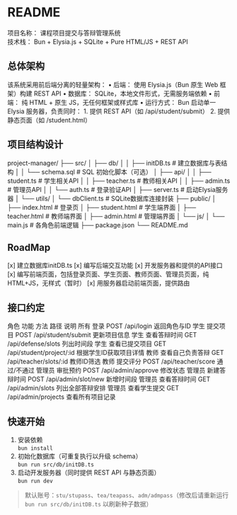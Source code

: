 # README

项目名称： 课程项目提交与答辩管理系统  
技术栈： Bun + Elysia.js + SQLite + Pure HTML/JS + REST API

## 总体架构

该系统采用前后端分离的轻量架构：
	•	后端： 使用 Elysia.js（Bun 原生 Web 框架）构建 REST API
	•	数据库： SQLite，本地文件形式，无需服务端依赖
	•	前端： 纯 HTML + 原生 JS，无任何框架或样式库
	•	运行方式： Bun 启动单一 Elysia 服务器，负责同时：
	1.	提供 REST API（如 /api/student/submit）
	2.	提供静态页面（如 /student.html）

## 项目结构设计

project-manager/
├── src/
│   ├── db/
│   │   ├── initDB.ts          # 建立数据库与表结构
│   │   └── schema.sql         # SQL 初始化脚本（可选）
│   ├── api/
│   │   ├── student.ts         # 学生相关API
│   │   ├── teacher.ts         # 教师相关API
│   │   ├── admin.ts           # 管理员API
│   │   └── auth.ts            # 登录验证API
│   ├── server.ts              # 启动Elysia服务器
│   └── utils/
│       └── dbClient.ts        # SQLite数据库连接封装
├── public/
│   ├── index.html             # 登录页
│   ├── student.html           # 学生端界面
│   ├── teacher.html           # 教师端界面
│   ├── admin.html             # 管理端界面
│   └── js/
│       └── main.js            # 各角色前端逻辑
├── package.json
└── README.md

## RoadMap
[x] 建立数据库initDB.ts
[x] 编写后端交互功能
[x] 开发服务器和提供的API接口
[x] 编写前端页面，包括登录页面、学生页面、教师页面、管理员页面，纯HTML+JS，无样式（暂时）
[x] 用服务器启动前端页面，提供路由

## 接口约定

角色	功能	方法	路径	说明
所有	登录	POST	/api/login	返回角色与ID
学生	提交项目	POST	/api/student/submit	更新项目信息
学生	查看答辩时间	GET	/api/defense/slots	列出时间段
学生	查看已提交项目	GET	/api/student/project/:id	根据学生ID获取项目详情
教师	查看自己负责答辩	GET	/api/teacher/slots/:id	教师ID筛选
教师	提交评分	POST	/api/teacher/score	通过/不通过
管理员	审批预约	POST	/api/admin/approve	修改状态
管理员	新建答辩时间	POST	/api/admin/slot/new	新增时间段
管理员	查看答辩时间	GET	/api/admin/slots	列出全部答辩安排
管理员	查看学生提交	GET	/api/admin/projects	查看所有项目记录


## 快速开始
1. 安装依赖  
   `bun install`
2. 初始化数据库（可重复执行以升级 schema）  
   `bun run src/db/initDB.ts`
3. 启动开发服务器（同时提供 REST API 与静态页面）  
   `bun run dev`

> 默认账号：`stu/stupass`、`tea/teapass`、`adm/admpass`（修改后请重新运行 `bun run src/db/initDB.ts` 以刷新种子数据）
